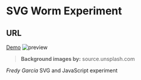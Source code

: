 # SVG Worm Experiment
## URL
[Demo](https://fredygart.github.io/svgexperiment-worm/)
![preview](https://cdn.jsdelivr.net/gh/fredygart/connect/svgexpw/svgexpw1.gif)

> **Background images by:** source.unsplash.com

*Fredy García*
SVG and JavaScript experiment
